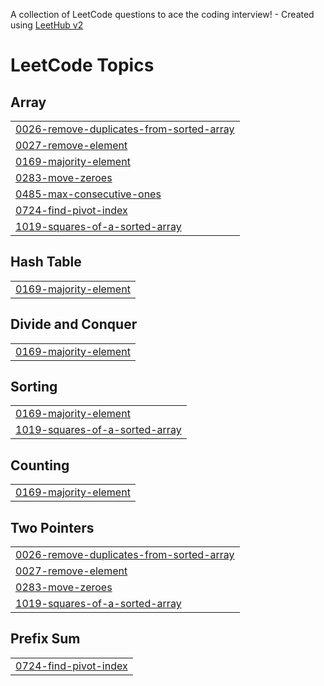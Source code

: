 A collection of LeetCode questions to ace the coding interview! - Created using [LeetHub v2](https://github.com/arunbhardwaj/LeetHub-2.0)
<!---LeetCode Topics Start-->
# LeetCode Topics
## Array
|  |
| ------- |
| [0026-remove-duplicates-from-sorted-array](https://github.com/manhwork/DSA-JavaScript-AC/tree/master/0026-remove-duplicates-from-sorted-array) |
| [0027-remove-element](https://github.com/manhwork/DSA-JavaScript-AC/tree/master/0027-remove-element) |
| [0169-majority-element](https://github.com/manhwork/DSA-JavaScript-AC/tree/master/0169-majority-element) |
| [0283-move-zeroes](https://github.com/manhwork/DSA-JavaScript-AC/tree/master/0283-move-zeroes) |
| [0485-max-consecutive-ones](https://github.com/manhwork/DSA-JavaScript-AC/tree/master/0485-max-consecutive-ones) |
| [0724-find-pivot-index](https://github.com/manhwork/DSA-JavaScript-AC/tree/master/0724-find-pivot-index) |
| [1019-squares-of-a-sorted-array](https://github.com/manhwork/DSA-JavaScript-AC/tree/master/1019-squares-of-a-sorted-array) |
## Hash Table
|  |
| ------- |
| [0169-majority-element](https://github.com/manhwork/DSA-JavaScript-AC/tree/master/0169-majority-element) |
## Divide and Conquer
|  |
| ------- |
| [0169-majority-element](https://github.com/manhwork/DSA-JavaScript-AC/tree/master/0169-majority-element) |
## Sorting
|  |
| ------- |
| [0169-majority-element](https://github.com/manhwork/DSA-JavaScript-AC/tree/master/0169-majority-element) |
| [1019-squares-of-a-sorted-array](https://github.com/manhwork/DSA-JavaScript-AC/tree/master/1019-squares-of-a-sorted-array) |
## Counting
|  |
| ------- |
| [0169-majority-element](https://github.com/manhwork/DSA-JavaScript-AC/tree/master/0169-majority-element) |
## Two Pointers
|  |
| ------- |
| [0026-remove-duplicates-from-sorted-array](https://github.com/manhwork/DSA-JavaScript-AC/tree/master/0026-remove-duplicates-from-sorted-array) |
| [0027-remove-element](https://github.com/manhwork/DSA-JavaScript-AC/tree/master/0027-remove-element) |
| [0283-move-zeroes](https://github.com/manhwork/DSA-JavaScript-AC/tree/master/0283-move-zeroes) |
| [1019-squares-of-a-sorted-array](https://github.com/manhwork/DSA-JavaScript-AC/tree/master/1019-squares-of-a-sorted-array) |
## Prefix Sum
|  |
| ------- |
| [0724-find-pivot-index](https://github.com/manhwork/DSA-JavaScript-AC/tree/master/0724-find-pivot-index) |
<!---LeetCode Topics End-->